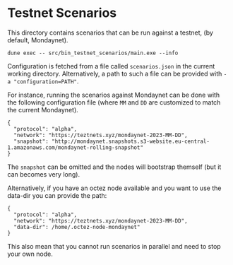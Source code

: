 # Testnet Scenarios

This directory contains scenarios that can be run against a testnet,
(by default, Mondaynet).

```
dune exec -- src/bin_testnet_scenarios/main.exe --info
```

Configuration is fetched from a file called `scenarios.json` in the
current working directory. Alternatively, a path to such a file can be
provided with `-a "configuration=PATH"`.

For instance, running the scenarios against Mondaynet can be done with
the following configuration file (where `MM` and `DD` are customized
to match the current Mondaynet).

```
{
  "protocol": "alpha",
  "network": "https://teztnets.xyz/mondaynet-2023-MM-DD",
  "snapshot": "http://mondaynet.snapshots.s3-website.eu-central-1.amazonaws.com/mondaynet-rolling-snapshot"
}
```

The `snapshot` can be omitted and the nodes will bootstrap themself (but it
can becomes very long).


Alternatively, if you have an octez node available and you want to use the
data-dir you can provide the path:

```
{
  "protocol": "alpha",
  "network": "https://teztnets.xyz/mondaynet-2023-MM-DD",
  "data-dir": /home/.octez-node-mondaynet"
}
```
This also mean that you cannot run scenarios in parallel and need to stop
your own node.

